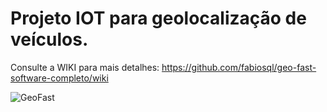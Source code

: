 # Projeto IOT para geolocalização de veículos. 
Consulte a WIKI para mais detalhes: https://github.com/fabiosql/geo-fast-software-completo/wiki

![GeoFast](https://i.ibb.co/JRLfS09/Capturar.png)

